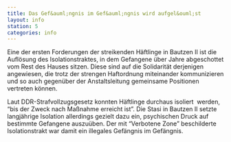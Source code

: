 ```yaml
---
title: Das Gef&auml;ngnis im Gef&auml;ngnis wird aufgel&ouml;st
layout: info
station: 5
categories: info
---
```

Eine der ersten Forderungen der streikenden H&auml;ftlinge in Bautzen II ist die Aufl&ouml;sung des Isolationstraktes, in dem Gefangene &uuml;ber Jahre abgeschottet vom Rest des Hauses sitzen. Diese sind auf die Solidarit&auml;t derjenigen angewiesen, die trotz der strengen Haftordnung miteinander kommunizieren und so auch gegen&uuml;ber der Anstaltsleitung gemeinsame Positionen vertreten k&ouml;nnen.

Laut DDR-Strafvollzugsgesetz konnten&nbsp;H&auml;ftlinge durchaus isoliert &nbsp;werden, &ldquo;bis der Zweck nach Ma&szlig;nahme erreicht ist&rdquo;. Die Stasi in Bautzen II setzte langj&auml;hrige Isolation allerdings gezielt dazu ein, psychischen Druck auf bestimmte Gefangene auszu&uuml;ben. Der mit &ldquo;Verbotene Zone&rdquo; beschilderte Isolationstrakt war damit ein illegales Gef&auml;ngnis im Gef&auml;ngnis.
